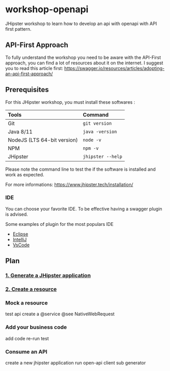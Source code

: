# workshop-openapi
 JHipster workshop to learn how to develop an api with openapi with API first pattern.
 
## API-First Approach
To fully understand the workshop you need to be aware with the API-First approach, you can find a lot of resources about
it on the internet.
I suggest you to read this article first: https://swagger.io/resources/articles/adopting-an-api-first-approach/

## Prerequisites
For this JHipster workshop, you must install these softwares :

| Tools                        |       Command      |
| :--------------------------- | :----------------- |
|  Git                         |  `git version`     |
|  Java 8/11                   |  `java -version`   |
|  NodeJS (LTS 64-bit version) |  `node -v`         |
|  NPM                         |  `npm -v`          |
|  JHipster                    |  `jhipster --help` |

Please note the command line to test the if the software is installed and work as expected.

For more informations: https://www.jhipster.tech/installation/

### IDE
You can choose your favorite IDE. To be effective having a swagger plugin is advised.

Some examples of plugin for the most populars IDE
* [Eclipse](https://marketplace.eclipse.org/content/kaizen-openapi-editor)
* [IntelliJ](https://plugins.jetbrains.com/plugin/8347-swagger/)
* [VsCode](https://marketplace.visualstudio.com/items?itemName=42Crunch.vscode-openapi)

## Plan
### [1. Generate a JHipster application](https://github.com/avdev4j/workshop-openapi/blob/master/1.%20Generate-our-first-JHipster-application.md)

### [2. Create a resource](https://github.com/avdev4j/workshop-openapi/blob/master/2.%20Create-our-first-resource.md)

### Mock a resource 
test api
create a @service 
@see NativeWebRequest

### Add your business code 
add code
re-run test

### Consume an API 
create a new jhipster application
run open-api client sub generator
